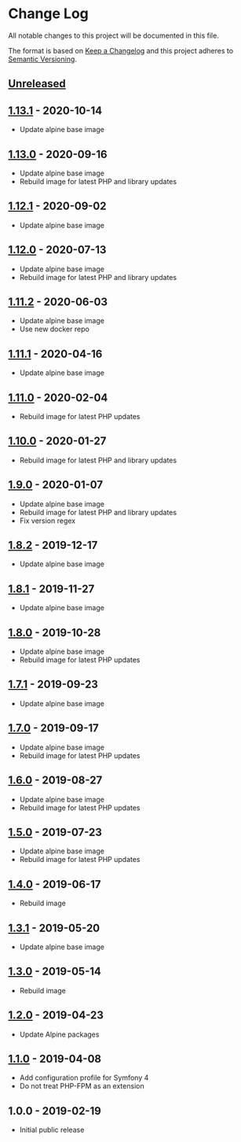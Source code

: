 # Change Log
All notable changes to this project will be documented in this file.

The format is based on [Keep a Changelog](http://keepachangelog.com/)
and this project adheres to [Semantic Versioning](http://semver.org/).

## [Unreleased]

## [1.13.1] - 2020-10-14
- Update alpine base image

## [1.13.0] - 2020-09-16
- Update alpine base image
- Rebuild image for latest PHP and library updates

## [1.12.1] - 2020-09-02
- Update alpine base image

## [1.12.0] - 2020-07-13
- Update alpine base image
- Rebuild image for latest PHP and library updates

## [1.11.2] - 2020-06-03
- Update alpine base image
- Use new docker repo

## [1.11.1] - 2020-04-16
- Update alpine base image

## [1.11.0] - 2020-02-04
- Rebuild image for latest PHP updates

## [1.10.0] - 2020-01-27
- Rebuild image for latest PHP and library updates

## [1.9.0] - 2020-01-07
- Update alpine base image
- Rebuild image for latest PHP and library updates
- Fix version regex

## [1.8.2] - 2019-12-17
- Update alpine base image

## [1.8.1] - 2019-11-27
- Update alpine base image

## [1.8.0] - 2019-10-28
- Update alpine base image
- Rebuild image for latest PHP updates

## [1.7.1] - 2019-09-23
- Update alpine base image

## [1.7.0] - 2019-09-17
- Update alpine base image
- Rebuild image for latest PHP updates

## [1.6.0] - 2019-08-27
- Update alpine base image
- Rebuild image for latest PHP updates

## [1.5.0] - 2019-07-23
- Update alpine base image
- Rebuild image for latest PHP updates

## [1.4.0] - 2019-06-17
- Rebuild image

## [1.3.1] - 2019-05-20
- Update alpine base image

## [1.3.0] - 2019-05-14
- Rebuild image

## [1.2.0] - 2019-04-23
- Update Alpine packages

## [1.1.0] - 2019-04-08
- Add configuration profile for Symfony 4
- Do not treat PHP-FPM as an extension

## 1.0.0 - 2019-02-19
- Initial public release

[Unreleased]: https://github.com/gmitirol/alpine39-php72/compare/1.13.1...HEAD
[1.13.1]: https://github.com/gmitirol/alpine39-php72/compare/1.13.0...1.13.1
[1.13.0]: https://github.com/gmitirol/alpine39-php72/compare/1.12.1...1.13.0
[1.12.1]: https://github.com/gmitirol/alpine39-php72/compare/1.12.0...1.12.1
[1.12.0]: https://github.com/gmitirol/alpine39-php72/compare/1.11.2...1.12.0
[1.11.2]: https://github.com/gmitirol/alpine39-php72/compare/1.11.1...1.11.2
[1.11.1]: https://github.com/gmitirol/alpine39-php72/compare/1.11.0...1.11.1
[1.11.0]: https://github.com/gmitirol/alpine39-php72/compare/1.10.0...1.11.0
[1.10.0]: https://github.com/gmitirol/alpine39-php72/compare/1.9.0...1.10.0
[1.9.0]: https://github.com/gmitirol/alpine39-php72/compare/1.8.2...1.9.0
[1.8.2]: https://github.com/gmitirol/alpine39-php72/compare/1.8.1...1.8.2
[1.8.1]: https://github.com/gmitirol/alpine39-php72/compare/1.8.0...1.8.1
[1.8.0]: https://github.com/gmitirol/alpine39-php72/compare/1.7.1...1.8.0
[1.7.1]: https://github.com/gmitirol/alpine39-php72/compare/1.7.0...1.7.1
[1.7.0]: https://github.com/gmitirol/alpine39-php72/compare/1.6.0...1.7.0
[1.6.0]: https://github.com/gmitirol/alpine39-php72/compare/1.5.0...1.6.0
[1.5.0]: https://github.com/gmitirol/alpine39-php72/compare/1.4.0...1.5.0
[1.4.0]: https://github.com/gmitirol/alpine39-php72/compare/1.3.1...1.4.0
[1.3.1]: https://github.com/gmitirol/alpine39-php72/compare/1.3.0...1.3.1
[1.3.0]: https://github.com/gmitirol/alpine39-php72/compare/1.2.0...1.3.0
[1.2.0]: https://github.com/gmitirol/alpine39-php72/compare/1.1.0...1.2.0
[1.1.0]: https://github.com/gmitirol/alpine39-php72/compare/1.0.0...1.1.0
